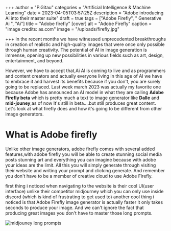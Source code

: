 +++
author = "P.Gitau"
categories = "Artificial Intelligence & Machine Learning"
date = 2023-04-05T03:57:25Z
description = "Adobe introducing Ai into their master suite"
draft = true
tags = ["Adobe Firefly", "  Generative Ai ", "Ai"]
title = "Adobe firefly"
[cover]
alt = "Adobe Firefly"
caption = "image credits: as.com"
image = "/uploads/firefly.jpg"

+++
In the recent months we have witnessed unprecedented breakthroughs in creation of realistic and high-quality images that were once only possible through human creativity. The potential of AI in image generation is immense, opening up new possibilities in various fields such as art, design, entertainment, and beyond.

However, we have to accept that,Ai AI is coming to live and as programmers and content creators and actually everyone living in this age of AI we have to embrace it and harvest its benefits because if you don't, you are surely going to be replaced. Last week march 2023 was actually my favorite one because Adobe has announced an AI model in what they are calling **Adobe Firefly beta** which is pretty much a text to image generator like **Dalle** and **mid-jouney**,as of now It's still in beta....but still produces great content. Let's look at what firefly does and how it's going to be different from other image generators.

# What is Adobe firefly

Unlike other image generators, adobe firefly comes with several added features,with adobe firefly you will be able to create stunning social media posts stunning art and everything you can imagine because with adobe your ideas are the limit. All this you will simply generate through visiting their website and writing your prompt and clicking generate. And remember you don't have to be a member of creative cloud to use Adobe Firefly.

first thing i noticed when navigating to the website is their cool UI(user interface) unlike their competitor midjourney which you can only use inside discord (which is kind of frustrating to get used to) another cool thing i noticed is that Adobe Firefly image generator is actually faster it only takes seconds to produce your image. And we can't ignore the fact that producing great images you don't have to master those long prompts.

![midjouney long prompts](/uploads/mj-prompt.png "midjouney long prompts")